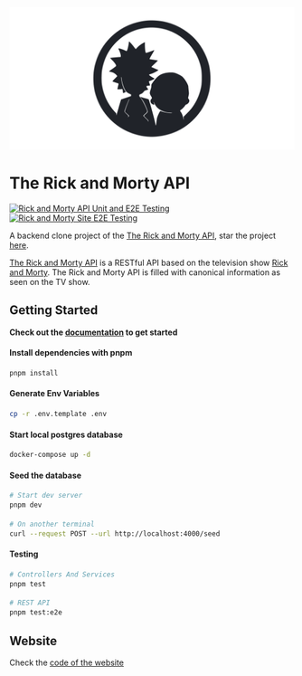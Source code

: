 [![The Rick and Morty API](https://raw.githubusercontent.com/iswilljr/rick-and-morty-site/master/public/og.png)](https://therickandmortyapi.vercel.app)

# The Rick and Morty API

[![Rick and Morty API Unit and E2E Testing](https://github.com/iswilljr/rick-and-morty-api/actions/workflows/rest.yml/badge.svg)](https://github.com/iswilljr/rick-and-morty-api/actions/workflows/rest.yml)
[![Rick and Morty Site E2E Testing](https://github.com/iswilljr/rick-and-morty-site-qwik/actions/workflows/test.yml/badge.svg)](https://github.com/iswilljr/rick-and-morty-site-qwik/actions/workflows/test.yml)

A backend clone project of the [The Rick and Morty API](https://rickandmortyapi.com), star the project [here](https://github.com/afuh/rick-and-morty-api).

[The Rick and Morty API](https://therickandmortyapi.vercel.app) is a RESTful API based on the television show [Rick and Morty](https://www.adultswim.com/videos/rick-and-morty). The Rick and Morty API is filled with canonical information as seen on the TV show.

## Getting Started

**Check out the [documentation](https://therickandmortyapi.vercel.app/docs/introduction) to get started**

#### Install dependencies with pnpm

```bash
pnpm install
```

#### Generate Env Variables

```bash
cp -r .env.template .env
```

#### Start local postgres database

```bash
docker-compose up -d
```

#### Seed the database

```bash
# Start dev server
pnpm dev

# On another terminal
curl --request POST --url http://localhost:4000/seed
```

#### Testing

```bash
# Controllers And Services
pnpm test

# REST API
pnpm test:e2e
```

## Website

Check the [code of the website](https://github.com/iswilljr/rick-and-morty-site)
